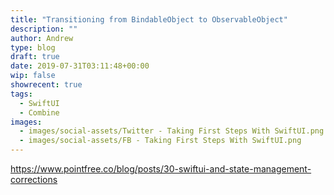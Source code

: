 ```yaml
---
title: "Transitioning from BindableObject to ObservableObject"
description: ""
author: Andrew
type: blog
draft: true
date: 2019-07-31T03:11:48+00:00
wip: false
showrecent: true
tags:
  - SwiftUI
  - Combine
images:
  - images/social-assets/Twitter - Taking First Steps With SwiftUI.png
  - images/social-assets/FB - Taking First Steps With SwiftUI.png
---
```



https://www.pointfree.co/blog/posts/30-swiftui-and-state-management-corrections
